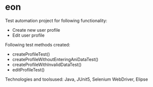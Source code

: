 # eon
Test automation project for following functionality:
- Create new user profile
- Edit user profile

Following test methods created:
 - createProfileTest()
 - createProfileWithoutEnteringAniDataTest()
 - createProfileWithInvalidDataTest()
 - editProfileTest()

Technologies and toolsused: Java, JUnit5, Selenium WebDriver, Elipse
